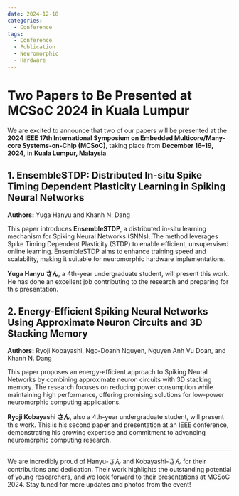 ```yaml
---
date: 2024-12-18
categories:
  - Conference
tags:
  - Conference
  - Publication
  - Neuromorphic
  - Hardware
---
```


# Two Papers to Be Presented at MCSoC 2024 in Kuala Lumpur  

We are excited to announce that two of our papers will be presented at the **2024 IEEE 17th International Symposium on Embedded Multicore/Many-core Systems-on-Chip (MCSoC)**, taking place from **December 16–19, 2024**, in **Kuala Lumpur, Malaysia**.  
<!-- more -->

## 1. EnsembleSTDP: Distributed In-situ Spike Timing Dependent Plasticity Learning in Spiking Neural Networks  
**Authors:** Yuga Hanyu and Khanh N. Dang  

This paper introduces **EnsembleSTDP**, a distributed in-situ learning mechanism for Spiking Neural Networks (SNNs). The method leverages Spike Timing Dependent Plasticity (STDP) to enable efficient, unsupervised online learning. EnsembleSTDP aims to enhance training speed and scalability, making it suitable for neuromorphic hardware implementations.  

**Yuga Hanyu さん**, a 4th-year undergraduate student, will present this work. He has done an excellent job contributing to the research and preparing for this presentation.  

## 2. Energy-Efficient Spiking Neural Networks Using Approximate Neuron Circuits and 3D Stacking Memory  
**Authors:** Ryoji Kobayashi, Ngo-Doanh Nguyen, Nguyen Anh Vu Doan, and Khanh N. Dang  

This paper proposes an energy-efficient approach to Spiking Neural Networks by combining approximate neuron circuits with 3D stacking memory. The research focuses on reducing power consumption while maintaining high performance, offering promising solutions for low-power neuromorphic computing applications.  

**Ryoji Kobayashi さん**, also a 4th-year undergraduate student, will present this work. This is his second paper and presentation at an IEEE conference, demonstrating his growing expertise and commitment to advancing neuromorphic computing research.  

---

We are incredibly proud of Hanyu-さん and Kobayashi-さん for their contributions and dedication. Their work highlights the outstanding potential of young researchers, and we look forward to their presentations at MCSoC 2024. Stay tuned for more updates and photos from the event!


